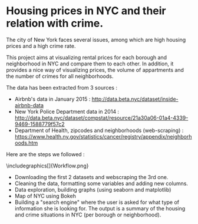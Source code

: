 # Housing prices in NYC and their relation with crime.

The city of New York faces several issues, among which are high housing prices and a high crime rate. 

This project aims at visualizing rental prices for each borough and neighborhood in NYC and compare them to each other. 
In addition, it provides a nice way of visualizing prices, the volume of appartments and the number of crimes for all neighborhoods.

The data has been extracted from 3 sources :
- Airbnb's data in January 2015 : http://data.beta.nyc/dataset/inside-airbnb-data 
- New York Police Department data in 2014 : http://data.beta.nyc/dataset/compstat/resource/21a30a06-01a4-4339-9469-1588779f57c2
- Department of Health, zipcodes and neighborhoods (web-scraping) : https://www.health.ny.gov/statistics/cancer/registry/appendix/neighborhoods.htm

Here are the steps we followed :

\includegraphics[]{Workflow.png}

- Downloading the first 2 datasets and webscraping the 3rd one.
- Cleaning the data, formatting some variables and adding new columns.
- Data exploration, building graphs (using seaborn and matplotlib)
- Map of NYC using Bokeh
- Building a "search engine" where the user is asked for what type of information she is looking for. The output is a summary of the housing and crime situations in NYC (per borough or neighborhood).
